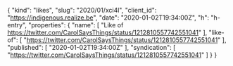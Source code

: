 {
  "kind": "likes",
  "slug": "2020/01/xci4l",
  "client_id": "https://indigenous.realize.be",
  "date": "2020-01-02T19:34:00Z",
  "h": "h-entry",
  "properties": {
    "name": [
      "Like of https://twitter.com/CarolSaysThings/status/1212810557742551041"
    ],
    "like-of": [
      "https://twitter.com/CarolSaysThings/status/1212810557742551041"
    ],
    "published": [
      "2020-01-02T19:34:00Z"
    ],
    "syndication": [
      "https://twitter.com/CarolSaysThings/status/1212810557742551041"
    ]
  }
}

